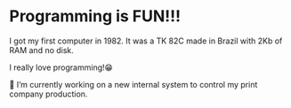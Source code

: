 <h1>Programming is FUN!!!</h1>

I got my first computer in 1982.  It was a TK 82C made in Brazil with 2Kb of RAM and no disk.

I really love programming!😁

🔭 I’m currently working on a new internal system to control my print company production.

